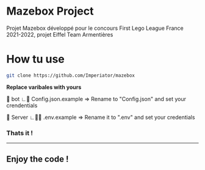 #  Mazebox Project
Projet Mazebox développé pour le concours First Lego League France 2021-2022, projet Eiffel Team Armentières 

# How tu use
```bash
git clone https://github.com/Imperiator/mazebox
````

**Replace varibales with yours**

📁 bot
 ∟‍👨‍ Config.json.example => Rename to "Config.json" and set your crendentials 

📁 Server
 ∟👨‍💻 .env.example => Rename it to ".env" and set your credentials


### Thats it !

------------

## Enjoy the code !
